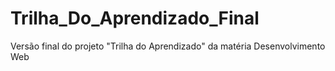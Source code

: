 # Trilha_Do_Aprendizado_Final
 Versão final do projeto "Trilha do Aprendizado" da matéria Desenvolvimento Web
